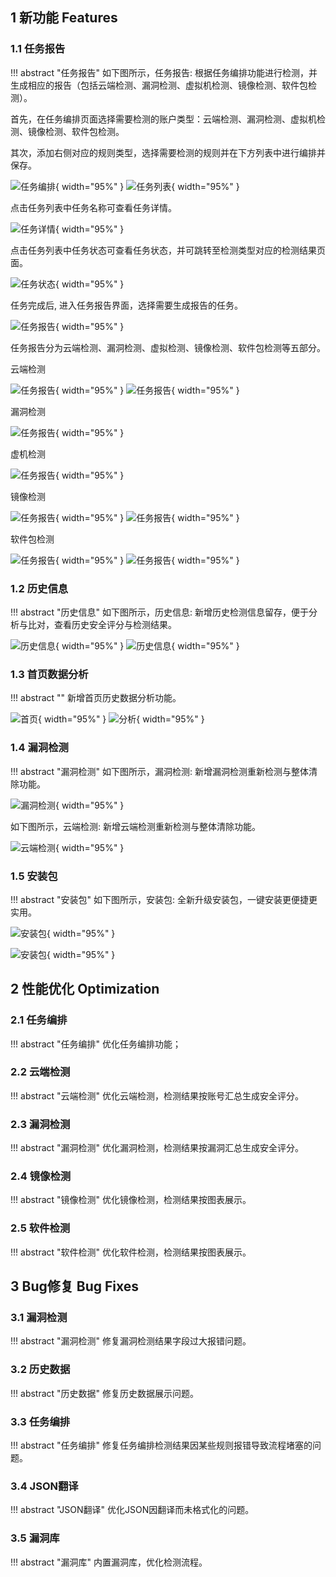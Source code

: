 ## 1 新功能 Features

### 1.1 任务报告

!!! abstract "任务报告"
    如下图所示，任务报告: 根据任务编排功能进行检测，并生成相应的报告（包括云端检测、漏洞检测、虚拟机检测、镜像检测、软件包检测）。

首先，在任务编排页面选择需要检测的账户类型：云端检测、漏洞检测、虚拟机检测、镜像检测、软件包检测。

其次，添加右侧对应的规则类型，选择需要检测的规则并在下方列表中进行编排并保存。

![任务编排](../img/release/0.2.0/task.png){ width="95%" }
![任务列表](../img/release/0.2.0/task1.png){ width="95%" }

点击任务列表中任务名称可查看任务详情。

![任务详情](../img/release/0.2.0/task10.png){ width="95%" }

点击任务列表中任务状态可查看任务状态，并可跳转至检测类型对应的检测结果页面。

![任务状态](../img/release/0.2.0/task11.png){ width="95%" }

任务完成后, 进入任务报告界面，选择需要生成报告的任务。

![任务报告](../img/release/0.2.0/task2.png){ width="95%" }

任务报告分为云端检测、漏洞检测、虚拟检测、镜像检测、软件包检测等五部分。


云端检测

![任务报告](../img/release/0.2.0/task2.png){ width="95%" }
![任务报告](../img/release/0.2.0/task3.png){ width="95%" }

漏洞检测

![任务报告](../img/release/0.2.0/task4.png){ width="95%" }

虚机检测

![任务报告](../img/release/0.2.0/task5.png){ width="95%" }

镜像检测

![任务报告](../img/release/0.2.0/task6.png){ width="95%" }
![任务报告](../img/release/0.2.0/task7.png){ width="95%" }

软件包检测

![任务报告](../img/release/0.2.0/task8.png){ width="95%" }
![任务报告](../img/release/0.2.0/task9.png){ width="95%" }

### 1.2 历史信息

!!! abstract "历史信息"
    如下图所示，历史信息: 新增历史检测信息留存，便于分析与比对，查看历史安全评分与检测结果。

![历史信息](../img/release/0.2.0/history.png){ width="95%" }
![历史信息](../img/release/0.2.0/history2.png){ width="95%" }

### 1.3 首页数据分析

!!! abstract ""
    新增首页历史数据分析功能。

![首页](../img/release/0.2.0/dashboard.png){ width="95%" }
![分析](../img/release/0.2.0/dashboard2.png){ width="95%" }

### 1.4 漏洞检测

!!! abstract "漏洞检测"
    如下图所示，漏洞检测: 新增漏洞检测重新检测与整体清除功能。

![漏洞检测](../img/release/0.2.0/vuln.png){ width="95%" }

如下图所示，云端检测: 新增云端检测重新检测与整体清除功能。

![云端检测](../img/release/0.2.0/cloud.png){ width="95%" }

### 1.5 安装包

!!! abstract "安装包"
    如下图所示，安装包: 全新升级安装包，一键安装更便捷更实用。

![安装包](../img/release/0.2.0/install.png){ width="95%" }

![安装包](../img/release/0.2.0/install2.png){ width="95%" }

## 2 性能优化 Optimization

### 2.1 任务编排

!!! abstract "任务编排"
    优化任务编排功能；

### 2.2 云端检测

!!! abstract "云端检测"
    优化云端检测，检测结果按账号汇总生成安全评分。

### 2.3 漏洞检测

!!! abstract "漏洞检测"
    优化漏洞检测，检测结果按漏洞汇总生成安全评分。

### 2.4 镜像检测

!!! abstract "镜像检测"
    优化镜像检测，检测结果按图表展示。

### 2.5 软件检测

!!! abstract "软件检测"
    优化软件检测，检测结果按图表展示。

## 3 Bug修复 Bug Fixes

### 3.1 漏洞检测

!!! abstract "漏洞检测"
    修复漏洞检测结果字段过大报错问题。

### 3.2 历史数据

!!! abstract "历史数据"
    修复历史数据展示问题。

### 3.3 任务编排

!!! abstract "任务编排"
    修复任务编排检测结果因某些规则报错导致流程堵塞的问题。

### 3.4 JSON翻译

!!! abstract "JSON翻译"
    优化JSON因翻译而未格式化的问题。

### 3.5 漏洞库

!!! abstract "漏洞库"
    内置漏洞库，优化检测流程。
